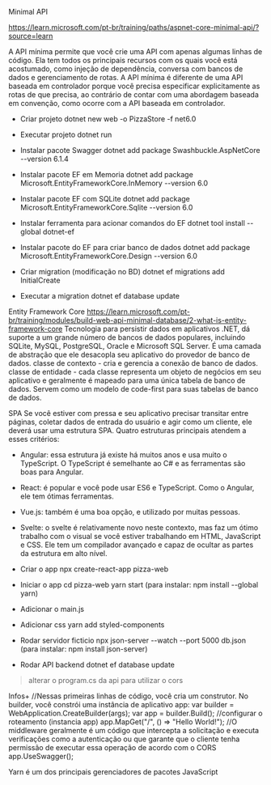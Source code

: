 Minimal API

https://learn.microsoft.com/pt-br/training/paths/aspnet-core-minimal-api/?source=learn

A API mínima permite que você crie uma API com apenas algumas linhas de código. Ela tem todos os principais recursos com os quais você está acostumado, como injeção de dependência, conversa com bancos de dados e gerenciamento de rotas. A API mínima é diferente de uma API baseada em controlador porque você precisa especificar explicitamente as rotas de que precisa, ao contrário de contar com uma abordagem baseada em convenção, como ocorre com a API baseada em controlador.

- Criar projeto
dotnet new web -o PizzaStore -f net6.0

- Executar projeto
dotnet run

- Instalar pacote Swagger
dotnet add package Swashbuckle.AspNetCore --version 6.1.4  

- Instalar pacote EF em Memoria
dotnet add package Microsoft.EntityFrameworkCore.InMemory --version 6.0

- Instalar pacote EF com SQLite
dotnet add package Microsoft.EntityFrameworkCore.Sqlite --version 6.0

- Instalar ferramenta para acionar comandos do EF
dotnet tool install --global dotnet-ef

- Instalar pacote do EF para criar banco de dados
dotnet add package Microsoft.EntityFrameworkCore.Design --version 6.0

- Criar migration (modificação no BD)
dotnet ef migrations add InitialCreate

- Executar a migration
dotnet ef database update

Entity Framework Core
https://learn.microsoft.com/pt-br/training/modules/build-web-api-minimal-database/2-what-is-entity-framework-core
Tecnologia para persistir dados em aplicativos .NET, dá suporte a um grande número de bancos de dados populares, incluindo SQLite, MySQL, PostgreSQL, Oracle e Microsoft SQL Server. É uma camada de abstração que ele desacopla seu aplicativo do provedor de banco de dados.
    classe de contexto - cria e gerencia a conexão de banco de dados.
    classe de entidade - cada classe representa um objeto de negócios em seu aplicativo e geralmente é mapeado para uma única tabela de banco de dados. Servem como um modelo de code-first para suas tabelas de banco de dados.

SPA
Se você estiver com pressa e seu aplicativo precisar transitar entre páginas, coletar dados de entrada do usuário e agir como um cliente, ele deverá usar uma estrutura SPA. Quatro estruturas principais atendem a esses critérios:

- Angular: essa estrutura já existe há muitos anos e usa muito o TypeScript. O TypeScript é semelhante ao C# e as ferramentas são boas para Angular.
- React: é popular e você pode usar ES6 e TypeScript. Como o Angular, ele tem ótimas ferramentas.
- Vue.js: também é uma boa opção, e utilizado por muitas pessoas.
- Svelte: o svelte é relativamente novo neste contexto, mas faz um ótimo trabalho com o visual se você estiver trabalhando em HTML, JavaScript e CSS. Ele tem um compilador avançado e capaz de ocultar as partes da estrutura em alto nível.

- Criar o app
npx create-react-app pizza-web

- Iniciar o app
cd pizza-web
yarn start (para instalar: npm install --global yarn)

- Adicionar o main.js
- Adicionar css
yarn add styled-components

- Rodar servidor ficticio
npx json-server --watch --port 5000 db.json (para instalar: npm install json-server)

- Rodar API backend
dotnet ef database update
>alterar o program.cs da api para utilizar o cors

Infos+
//Nessas primeiras linhas de código, você cria um construtor. No builder, você constrói uma instância de aplicativo app:
var builder = WebApplication.CreateBuilder(args);
var app = builder.Build();
//configurar o roteamento (instancia app)
app.MapGet("/", () => "Hello World!");
//O middleware geralmente é um código que intercepta a solicitação e executa verificações como a autenticação ou que garante que o cliente tenha permissão de executar essa operação de acordo com o CORS
app.UseSwagger();

Yarn é um dos principais gerenciadores de pacotes JavaScript